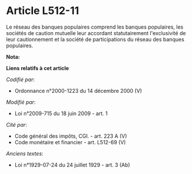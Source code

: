 # Article L512-11

Le réseau des banques populaires comprend les banques populaires, les sociétés de caution mutuelle leur accordant
statutairement l'exclusivité de leur cautionnement et la société de participations du réseau des banques populaires.

**Nota:**



**Liens relatifs à cet article**

_Codifié par_:

  - Ordonnance n°2000-1223 du 14 décembre 2000 (V)

_Modifié par_:

  - Loi n°2009-715 du 18 juin 2009 - art. 1

_Cité par_:

  - Code général des impôts, CGI. - art. 223 A (V)
  - Code monétaire et financier - art. L512-69 (V)

_Anciens textes_:

  - Loi n°1929-07-24 du 24 juillet 1929 - art. 3 (Ab)

